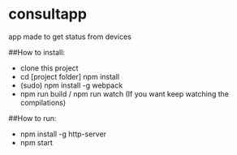 # consultapp
app made to get status from devices 

##How to install:
 - clone this project
 - cd [project folder] npm install
 - (sudo) npm install -g webpack
 - npm run build / npm run watch (If you want keep watching the compilations)

##How to run:
 - npm install -g http-server
 - npm start
 
